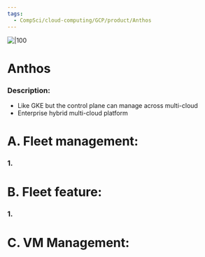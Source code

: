 ```yaml
---
tags:
  - CompSci/cloud-computing/GCP/product/Anthos
---
```

![|100](https://logowik.com/content/uploads/images/google-anthos2009.jpg)
# Anthos
### Description:
- Like GKE but the control plane can manage across multi-cloud
- Enterprise hybrid multi-cloud platform
# A. Fleet management:
### 1. 
# B. Fleet feature:
### 1.
# C. VM Management: